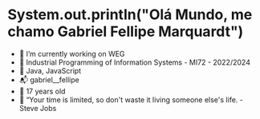 # **System.out.println("Olá Mundo, me chamo Gabriel Fellipe Marquardt")**

  - 💼 I’m currently working on WEG
  - 🗿 Industrial Programming of Information Systems - MI72 - 2022/2024
  - 📜 Java, JavaScript
  - 📬 gabriel__fellipe
  - 🎈 17 years old
  - 🥇 “Your time is limited, so don't waste it living someone else's life. - Steve Jobs
